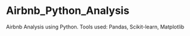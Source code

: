 # Airbnb_Python_Analysis
Airbnb Analysis using Python. Tools used: Pandas, Scikit-learn, Matplotlib
